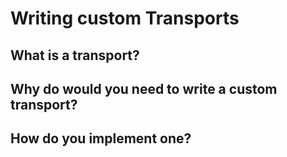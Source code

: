 # Writing custom Transports

## What is a transport?

## Why do would you need to write a custom transport? 

## How do you implement one? 






